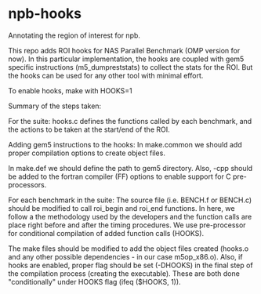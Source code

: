 # npb-hooks
Annotating the region of interest for npb.

This repo adds ROI hooks for NAS Parallel Benchmark (OMP version for now). In this particular implementation, the hooks are coupled with gem5 specific instructions (m5_dumpreststats) to collect the stats for the ROI. But the hooks can be used for any other tool with minimal effort.

To enable hooks, make with HOOKS=1

Summary of the steps taken:

For the suite:
hooks.c defines the functions called by each benchmark, and the actions to be taken at the start/end of the ROI.

Adding gem5 instructions to the hooks:
In make.common we should add proper compilation options to create object files.

In make.def we should define the path to gem5 directory. Also, -cpp should be added to the fortran compiler (FF) options to enable support for C pre-processors.

For each benchmark in the suite:
The source file (i.e. BENCH.f or BENCH.c) should be modified to call roi_begin and roi_end functions. In here, we follow a the methodology used by the developers and the function calls are place right before and after the timing procedures.
We use pre-processor for conditional compilation of added function calls (HOOKS).

The make files should be modified to add the object files created (hooks.o and any other possible dependencies - in our case m5op_x86.o).
Also, if hooks are enabled, proper flag should be set (-DHOOKS) in the final step of the compilation process (creating the executable).
These are both done "conditionally" under HOOKS flag (ifeq ($HOOKS, 1)).
